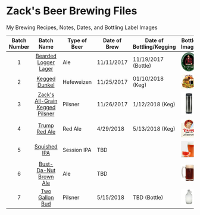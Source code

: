 # Zack's Beer Brewing Files

My Brewing Recipes, Notes, Dates, and Bottling Label Images

| Batch Number |    Batch Name        | Type of Beer | Date of Brew | Date of Bottling/Kegging | Bottle Image |
|:------------:|:--------------------:| ------------ | ------------ | ---------------- |:------------:|
| 1            | [Bearded Logger Lager](https://github.com/zburns/Beer/tree/master/1) | Ale | 11/11/2017   | 11/19/2017 (Bottle)      | ![alt text](https://github.com/zburns/Beer/blob/master/1/Bottles/icon.png " ") |
| 2            | [Kegged Dunkel](https://github.com/zburns/Beer/tree/master/2) | Hefeweizen | 11/25/2017   | 01/10/2018 (Keg)        | ![alt text](https://github.com/zburns/Beer/blob/master/2/Bottles/icon.png " ") |
| 3            | [Zack's All-Grain Kegged Pilsner](https://github.com/zburns/Beer/tree/master/3) | Pilsner | 11/26/2017   | 1/12/2018 (Keg)      | ![alt text](https://github.com/zburns/Beer/blob/master/3/Bottles/icon.png " ") |
| 4            | [Trump Red Ale](https://github.com/zburns/Beer/tree/master/4) | Red Ale | 4/29/2018   | 5/13/2018 (Keg)  | ![alt text](https://github.com/zburns/Beer/blob/master/4/Bottles/icon.png " ") |
| 5            | [Squished IPA](https://github.com/zburns/Beer/tree/master/5) | Session IPA | TBD   |        | ![alt text](https://github.com/zburns/Beer/blob/master/5/Bottles/icon.png " ") |
| 6            | [Bust-Da-Nut Brown Ale](https://github.com/zburns/Beer/tree/master/6) | Ale | TBD   |        | ![alt text](https://github.com/zburns/Beer/blob/master/6/Bottles/icon.png " ") |
| 7            | [Two Gallon Bud](https://github.com/zburns/Beer/tree/master/7) | Pilsner | 5/15/2018   |  TBD (Bottle)      | ![alt text](https://github.com/zburns/Beer/blob/master/7/Bottles/icon.png " ") |
